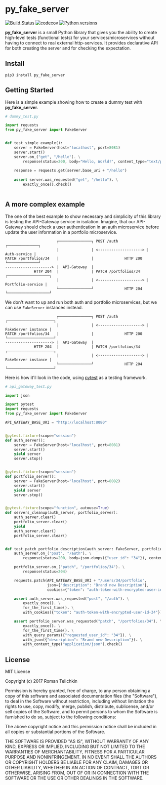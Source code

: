 # py_fake_server
[![Build Status](https://travis-ci.org/Telichkin/py_fake_server.svg?branch=master)](https://travis-ci.org/Telichkin/py_fake_server)
[![codecov](https://codecov.io/gh/Telichkin/py_fake_server/branch/master/graph/badge.svg)](https://codecov.io/gh/Telichkin/py_fake_server)
[![Python versions](https://img.shields.io/pypi/pyversions/py_fake_server.svg)](https://pypi.python.org/pypi/py_fake_server)

**py_fake_server** is a small Python library that gives you the ability to create high-level tests (functional tests) for your services/microservices without having to connect to real external http-services. It provides declarative API for both creating the server and for checking the expectation.


## Install
`pip3 install py_fake_server`


## Getting Started

Here is a simple example showing how to create a dummy test with **py_fake_server**.

```python
# dummy_test.py

import requests
from py_fake_server import FakeServer


def test_simple_example():
    server = FakeServer(host="localhost", port=8081)
    server.start()
    server.on_("get", "/hello"). \
        response(status=200, body="Hello, World!", content_type="text/plain")
    
    response = requests.get(server.base_uri + "/hello")
    
    assert server.was_requested("get", "/hello"). \
        exactly_once().check()
        
```


## A more complex example

The one of the best example to show necessary and simplicity of this library is testing the API-Gateway service in isolation. Imagine, that our API-Gateway should check a user authentication in an auth microservice before update the user information in a portfolio microservice. 
```
                       ┌───────────────┐ POST /auth             ┌──────────────┐
                       |               | <--------------------> | Auth-service |
PATCH /portfolios/34   |               |              HTTP 200  └──────────────┘
---------------------> |  API-Gateway  |
             HTTP 204  |               | PATCH /portfolios/34   ┌───────────────────┐           
                       |               | <--------------------> | Portfolio-service |
                       └───────────────┘              HTTP 204  └───────────────────┘
```


We don't want to up and run both auth and portfolio microservices, but we can use `FakeServer` instances instead.

```
                       ┌───────────────┐ POST /auth             ┌─────────────────────┐
                       |               | <--------------------> | FakeServer instance |
PATCH /portfolios/34   |               |              HTTP 200  └─────────────────────┘
---------------------> |  API-Gateway  |
             HTTP 204  |               | PATCH /portfolios/34   ┌─────────────────────┐           
                       |               | <--------------------> | FakeServer instance |
                       └───────────────┘              HTTP 204  └─────────────────────┘
```

Here is how it'll look in the code, using [pytest](https://github.com/pytest-dev/pytest) as a testing framework.

```python
# api_gateway_test.py

import json

import pytest
import requests
from py_fake_server import FakeServer

API_GATEWAY_BASE_URI = "http://localhost:8080"


@pytest.fixture(scope="session")
def auth_server():
    server = FakeServer(host="localhost", port=8081)
    server.start()
    yield server
    server.stop()


@pytest.fixture(scope="session")
def portfolio_server():
    server = FakeServer(host="localhost", port=8082)
    server.start()
    yield server
    server.stop()


@pytest.fixture(scope="function", autouse=True)
def servers_cleanup(auth_server, portfolio_server):
    auth_server.clear()
    portfolio_server.clear()
    yield
    auth_server.clear()
    portfolio_server.clear()


def test_patch_portfolio_description(auth_server: FakeServer, portfolio_server: FakeServer):
    auth_server.on_("post", "/auth"). \
        response(status=200, body=json.dumps({"user_id": "34"}), content_type="application/json")

    portfolio_server.on_("patch", "/portfolios/34"). \
        response(status=204)

    requests.patch(API_GATEWAY_BASE_URI + "/users/34/portfolio",
                   json={"description": "Brand new Description"},
                   cookies={"token": "auth-token-with-encrypted-user-id-34"})

    assert auth_server.was_requested("post", "/auth"). \
        exactly_once(). \
        for_the_first_time(). \
        with_cookies({"token": "auth-token-with-encrypted-user-id-34"}).check()

    assert portfolio_server.was_requested("patch", "/portfolios/34"). \
        exactly_once(). \
        for_the_first_time(). \
        with_query_params({"requested_user_id": "34"}). \
        with_json({"description": "Brand new Description"}). \
        with_content_type("application/json").check()
```


## License
MIT License

Copyright (c) 2017 Roman Telichkin

Permission is hereby granted, free of charge, to any person obtaining a copy
of this software and associated documentation files (the "Software"), to deal
in the Software without restriction, including without limitation the rights
to use, copy, modify, merge, publish, distribute, sublicense, and/or sell
copies of the Software, and to permit persons to whom the Software is
furnished to do so, subject to the following conditions:

The above copyright notice and this permission notice shall be included in all
copies or substantial portions of the Software.

THE SOFTWARE IS PROVIDED "AS IS", WITHOUT WARRANTY OF ANY KIND, EXPRESS OR
IMPLIED, INCLUDING BUT NOT LIMITED TO THE WARRANTIES OF MERCHANTABILITY,
FITNESS FOR A PARTICULAR PURPOSE AND NONINFRINGEMENT. IN NO EVENT SHALL THE
AUTHORS OR COPYRIGHT HOLDERS BE LIABLE FOR ANY CLAIM, DAMAGES OR OTHER
LIABILITY, WHETHER IN AN ACTION OF CONTRACT, TORT OR OTHERWISE, ARISING FROM,
OUT OF OR IN CONNECTION WITH THE SOFTWARE OR THE USE OR OTHER DEALINGS IN THE
SOFTWARE.
